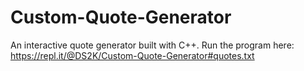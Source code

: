 # Custom-Quote-Generator
An interactive quote generator built with C++.
Run the program here: https://repl.it/@DS2K/Custom-Quote-Generator#quotes.txt
